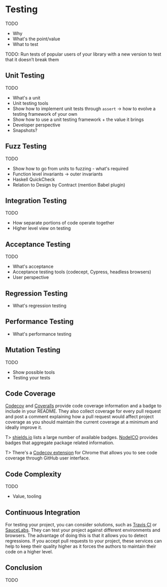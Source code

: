 # Testing

TODO

* Why
* What's the point/value
* What to test

TODO: Run tests of popular users of your library with a new version to test that it doesn’t break them

## Unit Testing

TODO

* What's a unit
* Unit testing tools
* Show how to implement unit tests through `assert` -> how to evolve a testing framework of your own
* Show how to use a unit testing framework + the value it brings
* Developer perspective
* Snapshots?

## Fuzz Testing

TODO

* Show how to go from units to fuzzing - what's required
* Function level invariants -> outer invariants
* Haskell QuickCheck
* Relation to Design by Contract (mention Babel plugin)

## Integration Testing

TODO

* How separate portions of code operate together
* Higher level view on testing

## Acceptance Testing

TODO

* What's acceptance
* Acceptance testing tools (codecept, Cypress, headless browsers)
* User perspective

## Regression Testing

* What's regression testing

## Performance Testing

* What's performance testing

## Mutation Testing

TODO

* Show possible tools
* Testing your tests

## Code Coverage

[Codecov](https://codecov.io/) and [Coveralls](https://coveralls.io/) provide code coverage information and a badge to include in your README. They also collect coverage for every pull request and post a comment explaining how a pull request would affect project coverage as you should maintain the current coverage at a minimum and ideally improve it.

T> [shields.io](http://shields.io/) lists a large number of available badges. [NodeICO](https://nodei.co/) provides badges that aggregate package related information.

T> There's a [Codecov extension](https://chrome.google.com/webstore/detail/codecov-extension/keefkhehidemnokodkdkejapdgfjmijf) for Chrome that allows you to see code coverage through GitHub user interface.

## Code Complexity

TODO

* Value, tooling

## Continuous Integration

For testing your project, you can consider solutions, such as [Travis CI](https://travis-ci.org/) or [SauceLabs](https://saucelabs.com/). They can test your project against different environments and browsers. The advantage of doing this is that it allows you to detect regressions. If you accept pull requests to your project, these services can help to keep their quality higher as it forces the authors to maintain their code on a higher level.

## Conclusion

TODO
